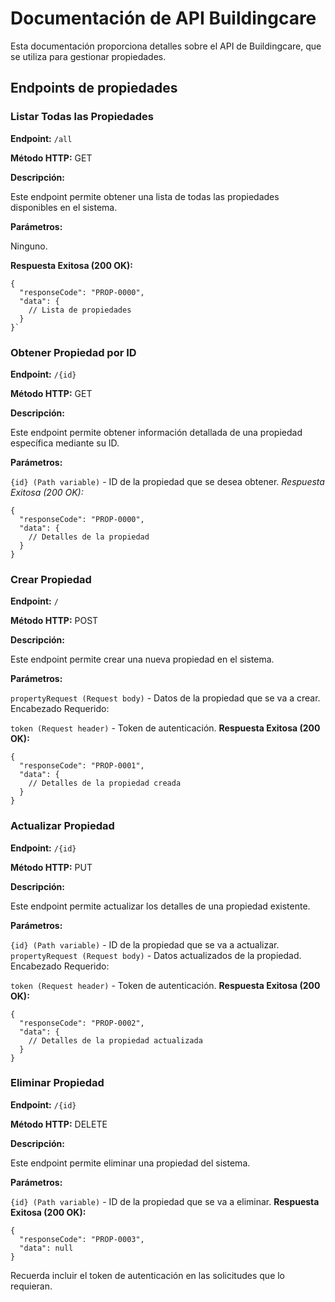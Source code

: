 # Documentación de API Buildingcare
Esta documentación proporciona detalles sobre el API de Buildingcare, que se utiliza para gestionar propiedades.

## Endpoints de propiedades
### Listar Todas las Propiedades
__Endpoint:__ `/all`

__Método HTTP:__ GET

__Descripción:__

Este endpoint permite obtener una lista de todas las propiedades disponibles en el sistema.

__Parámetros:__

Ninguno.

__Respuesta Exitosa (200 OK):__

```
{
  "responseCode": "PROP-0000",
  "data": {
    // Lista de propiedades
  }
}`
```
### Obtener Propiedad por ID
__Endpoint:__ `/{id}`

__Método HTTP:__ GET

__Descripción:__

Este endpoint permite obtener información detallada de una propiedad específica mediante su ID.

__Parámetros:__

`{id} (Path variable)` - ID de la propiedad que se desea obtener.
_Respuesta Exitosa (200 OK):_

```
{
  "responseCode": "PROP-0000",
  "data": {
    // Detalles de la propiedad
  }
}
```
### Crear Propiedad
__Endpoint:__ `/`

__Método HTTP:__ POST

__Descripción:__

Este endpoint permite crear una nueva propiedad en el sistema.

__Parámetros:__

`propertyRequest (Request body)` - Datos de la propiedad que se va a crear.
Encabezado Requerido:

`token (Request header)` - Token de autenticación.
__Respuesta Exitosa (200 OK):__

```
{
  "responseCode": "PROP-0001",
  "data": {
    // Detalles de la propiedad creada
  }
}
```
### Actualizar Propiedad
__Endpoint:__ `/{id}`

__Método HTTP:__ PUT

__Descripción:__

Este endpoint permite actualizar los detalles de una propiedad existente.

__Parámetros:__

`{id} (Path variable)` - ID de la propiedad que se va a actualizar.
`propertyRequest (Request body)` - Datos actualizados de la propiedad.
Encabezado Requerido:

`token (Request header)` - Token de autenticación.
__Respuesta Exitosa (200 OK):__

```
{
  "responseCode": "PROP-0002",
  "data": {
    // Detalles de la propiedad actualizada
  }
}
```
### Eliminar Propiedad
__Endpoint:__ `/{id}`

__Método HTTP:__ DELETE

__Descripción:__

Este endpoint permite eliminar una propiedad del sistema.

__Parámetros:__

`{id} (Path variable)` - ID de la propiedad que se va a eliminar.
__Respuesta Exitosa (200 OK):__

```
{
  "responseCode": "PROP-0003",
  "data": null
}
```
Recuerda incluir el token de autenticación en las solicitudes que lo requieran.